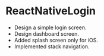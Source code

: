 # ReactNativeLogin
- Design a simple login screen. 
- Design dashboard screen. 
- Added splash screen only for iOS.
- Implemented stack navigation.

